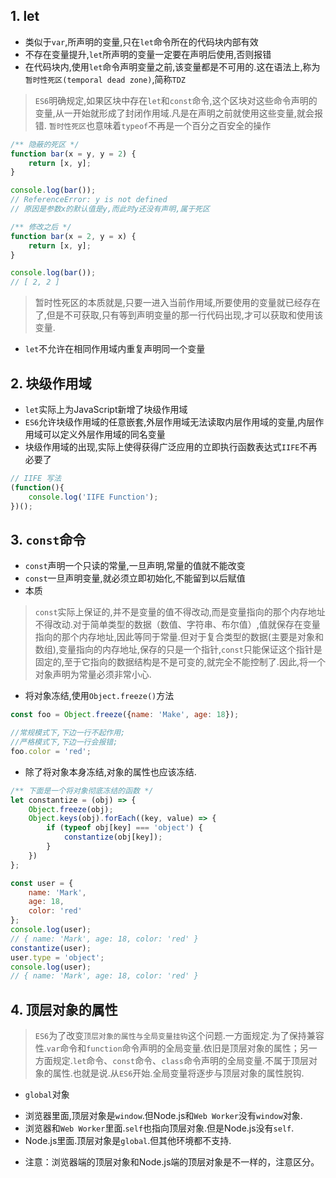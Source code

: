 ## 1. let
+ 类似于`var`,所声明的变量,只在`let`命令所在的代码块内部有效
+ 不存在变量提升,`let`所声明的变量一定要在声明后使用,否则报错
+ 在代码块内,使用`let`命令声明变量之前,该变量都是不可用的.这在语法上,称为`暂时性死区(temporal dead zone)`,简称`TDZ`
> `ES6`明确规定,如果区块中存在`let`和`const`命令,这个区块对这些命令声明的变量,从一开始就形成了封闭作用域.凡是在声明之前就使用这些变量,就会报错.
> `暂时性死区`也意味着`typeof`不再是一个百分之百安全的操作

```javascript
/** 隐蔽的死区 */
function bar(x = y, y = 2) {
    return [x, y];
}

console.log(bar());
// ReferenceError: y is not defined
// 原因是参数x的默认值是y,而此时y还没有声明,属于死区

/** 修改之后 */
function bar(x = 2, y = x) {
    return [x, y];
}

console.log(bar());
// [ 2, 2 ]
```
> 暂时性死区的本质就是,只要一进入当前作用域,所要使用的变量就已经存在了,但是不可获取,只有等到声明变量的那一行代码出现,才可以获取和使用该变量.
+ `let`不允许在相同作用域内重复声明同一个变量

## 2. 块级作用域
+ `let`实际上为JavaScript新增了块级作用域
+ `ES6`允许块级作用域的任意嵌套,外层作用域无法读取内层作用域的变量,内层作用域可以定义外层作用域的同名变量
+ 块级作用域的出现,实际上使得获得广泛应用的立即执行函数表达式`IIFE`不再必要了
```javascript
// IIFE 写法
(function(){
    console.log('IIFE Function');
})();
```

## 3.  `const`命令
+ `const`声明一个只读的常量,一旦声明,常量的值就不能改变
+ `const`一旦声明变量,就必须立即初始化,不能留到以后赋值
+ 本质
> `const`实际上保证的,并不是变量的值不得改动,而是变量指向的那个内存地址不得改动.对于简单类型的数据（数值、字符串、布尔值）,值就保存在变量指向的那个内存地址,因此等同于常量.但对于复合类型的数据(主要是对象和数组),变量指向的内存地址,保存的只是一个指针,`const`只能保证这个指针是固定的,至于它指向的数据结构是不是可变的,就完全不能控制了.因此,将一个对象声明为常量必须非常小心.
+ 将对象冻结,使用`Object.freeze()`方法
```javascript
const foo = Object.freeze({name: 'Make', age: 18});

//常规模式下,下边一行不起作用;
//严格模式下,下边一行会报错;
foo.color = 'red';
```
+ 除了将对象本身冻结,对象的属性也应该冻结.
```javascript
/** 下面是一个将对象彻底冻结的函数 */
let constantize = (obj) => {
    Object.freeze(obj);
    Object.keys(obj).forEach((key, value) => {
        if (typeof obj[key] === 'object') {
            constantize(obj[key]);
        }
    })
};

const user = {
    name: 'Mark',
    age: 18,
    color: 'red'
};
console.log(user);
// { name: 'Mark', age: 18, color: 'red' }
constantize(user);
user.type = 'object';
console.log(user);
// { name: 'Mark', age: 18, color: 'red' }
```
## 4. 顶层对象的属性
>`ES6`为了改变`顶层对象的属性与全局变量挂钩`这个问题.一方面规定.为了保持兼容性.`var`命令和`function`命令声明的全局变量.依旧是顶层对象的属性；另一方面规定.`let`命令、`const`命令、`class`命令声明的全局变量.不属于顶层对象的属性.也就是说.从`ES6`开始.全局变量将逐步与顶层对象的属性脱钩.
+ `global`对象
* 浏览器里面,顶层对象是`window`.但Node.js和`Web Worker`没有`window`对象.
* 浏览器和`Web Worker`里面.`self`也指向顶层对象.但是Node.js没有`self`.
* Node.js里面.顶层对象是`global`.但其他环境都不支持.
+ 注意：浏览器端的顶层对象和Node.js端的顶层对象是不一样的，注意区分。
